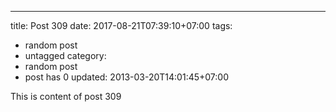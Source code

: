 ---
title: Post 309
date: 2017-08-21T07:39:10+07:00
tags:
  - random post
  - untagged
category:
  - random post
  - post has 0
updated: 2013-03-20T14:01:45+07:00

This is content of post 309